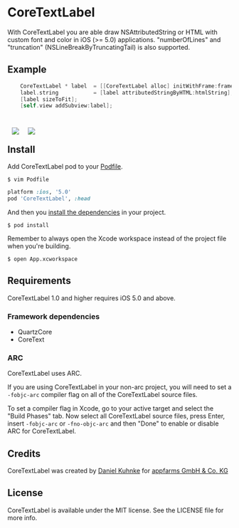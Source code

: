 CoreTextLabel
=============

With CoreTextLabel you are able draw NSAttributedString or HTML with custom font and color in iOS (>= 5.0) applications. 
"numberOfLines" and "truncation" (NSLineBreakByTruncatingTail) is also supported.

## Example

``` objective-c
    CoreTextLabel * label  = [[CoreTextLabel alloc] initWithFrame:frame];
    label.string           = [label attributedStringByHTML:htmlString];
    [label sizeToFit];
    [self.view addSubview:label];
```

<br style="display: block;" />
<img src="https://raw.github.com/dkuhnke/CoreTextLabel/master/Sample/Screenshot-1.png" style="float: left; margin: 10px;" />
<img src="https://raw.github.com/dkuhnke/CoreTextLabel/master/Sample/Screenshot-2.png" style="float: left; margin: 10px;" />
<br style="display: block;" />

## Install

Add CoreTextLabel pod to your [Podfile](https://github.com/CocoaPods/CocoaPods/wiki/A-Podfile).

```
$ vim Podfile
```

```ruby
platform :ios, '5.0'
pod 'CoreTextLabel', :head
```

And then you [install the dependencies](https://github.com/CocoaPods/CocoaPods/wiki/Creating-a-project-that-uses-CocoaPods) in your project.

```
$ pod install
```

Remember to always open the Xcode workspace instead of the project file when you're building.

```
$ open App.xcworkspace
```

## Requirements

CoreTextLabel 1.0 and higher requires iOS 5.0 and above.

### Framework dependencies

- QuartzCore
- CoreText

### ARC

CoreTextLabel uses ARC.

If you are using CoreTextLabel in your non-arc project, you will need to set a `-fobjc-arc` compiler flag on all of the CoreTextLabel source files.

To set a compiler flag in Xcode, go to your active target and select the "Build Phases" tab. Now select all CoreTextLabel source files, press Enter, insert `-fobjc-arc` or `-fno-objc-arc` and then "Done" to enable or disable ARC for CoreTextLabel.

## Credits

CoreTextLabel was created by [Daniel Kuhnke](https://github.com/appfarms/) for [appfarms GmbH & Co. KG](http://www.appfarms.com)

## License

CoreTextLabel is available under the MIT license. See the LICENSE file for more info.
